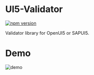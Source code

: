 # UI5-Validator

[![npm version](https://badge.fury.io/js/@learnin%2Fui5-validator.svg)](https://badge.fury.io/js/@learnin%2Fui5-validator)

Validator library for OpenUI5 or SAPUI5.

# Demo

![demo](https://learnin.github.io/ui5-validator/demo/)


